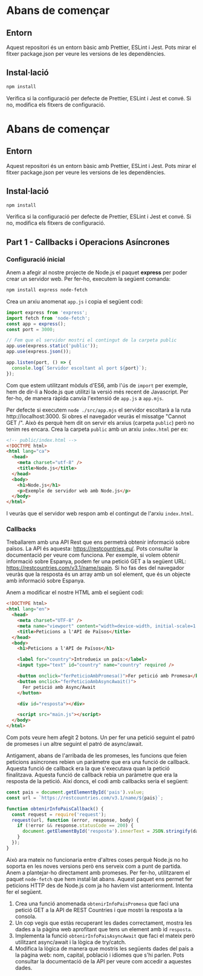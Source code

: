 # Abans de començar

## Entorn

Aquest repositori és un entorn bàsic amb Prettier, ESLint i Jest. Pots mirar el fitxer package.json per veure les versions de les dependències.

## Instal·lació

```bash
npm install
```

Verifica si la configuració per defecte de Prettier, ESLint i Jest et convé. Si no, modifica els fitxers de configuració.

# Abans de començar

## Entorn

Aquest repositori és un entorn bàsic amb Prettier, ESLint i Jest. Pots mirar el fitxer package.json per veure les versions de les dependències.

## Instal·lació

```bash
npm install
```

Verifica si la configuració per defecte de Prettier, ESLint i Jest et convé. Si no, modifica els fitxers de configuració.

## Part 1 - Callbacks i Operacions Asíncrones

### Configuració ínicial

Anem a afegir al nostre projecte de Node.js el paquet **express** per poder crear un servidor web. Per fer-ho, executem la següent comanda:

```bash
npm install express node-fetch
```

Crea un arxiu anomenat `app.js` i copia el següent codi:

```javascript
import express from 'express';
import fetch from 'node-fetch';
const app = express();
const port = 3000;

// Fem que el servidor mostri el contingut de la carpeta public
app.use(express.static('public'));
app.use(express.json());

app.listen(port, () => {
  console.log(`Servidor escoltant al port ${port}`);
});
```

Com que estem utilitzant mòduls d'ES6, amb l'ús de `import` per exemple, hem de dir-li a Node.js que utilitzi la versió més recent de Javascript. Per fer-ho, de manera ràpida canvia l'extensió de `app.js` a `app.mjs`.

Per defecte si executem `node ./src/app.mjs` el servidor escoltarà a la ruta http://localhost:3000. Si obres el navegador veuràs el missatge "Cannot GET /". Això és perquè hem dit on servir els arxius (carpeta `public`) però no tenim res encara. Crea la carpeta `public` amb un arxiu `index.html` per ex:

```html
<!-- public/index.html -->
<!DOCTYPE html>
<html lang="ca">
  <head>
    <meta charset="utf-8" />
    <title>Node.js</title>
  </head>
  <body>
    <h1>Node.js</h1>
    <p>Exemple de servidor web amb Node.js</p>
  </body>
</html>
```

I veuràs que el servidor web respon amb el contingut de l'arxiu `index.html`.

### Callbacks

Treballarem amb una API Rest que ens permetrà obtenir informació sobre països. La API és aquesta: https://restcountries.eu/. Pots consultar la documentació per veure com funciona. Per exemple, si volem obtenir informació sobre Espanya, podem fer una petició GET a la següent URL: https://restcountries.com/v3.1/name/spain. Si ho fas des del navegador veuràs que la resposta és un array amb un sol element, que és un objecte amb informació sobre Espanya.

Anem a modificar el nostre HTML amb el següent codi:

```html
<!DOCTYPE html>
<html lang="en">
  <head>
    <meta charset="UTF-8" />
    <meta name="viewport" content="width=device-width, initial-scale=1.0" />
    <title>Peticions a l'API de Països</title>
  </head>
  <body>
    <h1>Peticions a l'API de Països</h1>

    <label for="country">Introdueix un país:</label>
    <input type="text" id="country" name="country" required />

    <button onclick="ferPeticioAmbPromesa()">Fer petició amb Promesa</button>
    <button onclick="ferPeticioAmbAsyncAwait()">
      Fer petició amb Async/Await
    </button>

    <div id="resposta"></div>

    <script src="main.js"></script>
  </body>
</html>
```

Com pots veure hem afegit 2 botons. Un per fer una petició seguint el patró de promeses i un altre seguint el patró de async/await.

Antigament, abans de l'arribada de les promeses, les funcions que feien peticions asíncrones rebien un paràmetre que era una funció de callback. Aquesta funció de callback era la que s'executava quan la petició finalitzava. Aquesta funció de callback rebia un paràmetre que era la resposta de la petició. Així doncs, el codi amb callbacks seria el següent:

```javascript
const pais = document.getElementById('pais').value;
const url = `https://restcountries.com/v3.1/name/${pais}`;

function obtenirInfoPaisCallback() {
  const request = require('request');
  request(url, function (error, response, body) {
    if (!error && response.statusCode == 200) {
      document.getElementById('resposta').innerText = JSON.stringify(data);
    }
  });
}
```

Això ara mateix no funcionaria entre d'altres coses perquè Node.js no ho soporta en les noves versions però ens serveix com a punt de partida. Anem a plantejar-ho directament amb promeses. Per fer-ho, utilitzarem el paquet `node-fetch` que hem instal·lat abans. Aquest paquet ens permet fer peticions HTTP des de Node.js com ja ho havíem vist anteriorment. Intenta fer el següent.

1. Crea una funció anomenada `obtenirInfoPaisPromesa` que faci una petició GET a la API de REST Countries i que mostri la resposta a la consola.
2. Un cop vegis que estàs recuperant les dades correctament, mostra les dades a la pàgina web aprofitant que tens un element amb id `resposta`.
3. Implementa la funció `obtenirInfoPaisAsyncAwait` que faci el mateix però utilitzant async/await i la lògica de try/catch.
4. Modifica la lògica de manera que mostris les següents dades del país a la pàgina web: nom, capital, població i idiomes que s'hi parlen. Pots consultar la documentació de la API per veure com accedir a aquestes dades.
